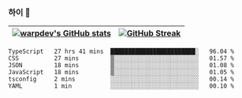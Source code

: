 
### 하이 👋
[![warpdev's GitHub stats](https://github-readme-stats.vercel.app/api?username=warpdev&show_icons=true&theme=vue-dark)](#) |[![GitHub Streak](https://github-readme-streak-stats.herokuapp.com/?user=warpdev&theme=dark)](#)
--- | --- |
<!--START_SECTION:waka-->

```text
TypeScript   27 hrs 41 mins  ████████████████████████░   96.04 %
CSS          27 mins         ▒░░░░░░░░░░░░░░░░░░░░░░░░   01.57 %
JSON         18 mins         ▒░░░░░░░░░░░░░░░░░░░░░░░░   01.08 %
JavaScript   18 mins         ▒░░░░░░░░░░░░░░░░░░░░░░░░   01.05 %
tsconfig     2 mins          ░░░░░░░░░░░░░░░░░░░░░░░░░   00.14 %
YAML         1 min           ░░░░░░░░░░░░░░░░░░░░░░░░░   00.10 %
```

<!--END_SECTION:waka-->

<!--
**warpdev/warpdev** is a ✨ _special_ ✨ repository because its `README.md` (this file) appears on your GitHub profile.

Here are some ideas to get you started:

- 🔭 I’m currently working on ...
- 🌱 I’m currently learning ...
- 👯 I’m looking to collaborate on ...
- 🤔 I’m looking for help with ...
- 💬 Ask me about ...
- 📫 How to reach me: ...
- 😄 Pronouns: ...
- ⚡ Fun fact: ...
-->
